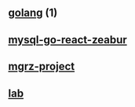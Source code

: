 
## [golang](https://github.com/cbot918/tutorial/blob/main/golang/README.md) (1)
## [mysql-go-react-zeabur](https://github.com/cbot918/tutorial/blob/main/mysql-go-react-zeabur/README.md)
## [mgrz-project](https://github.com/cbot918/tutorial/blob/main/mgrz-project/README.md)
## [lab](https://github.com/cbot918/tutorial/blob/main/lab/README.md)